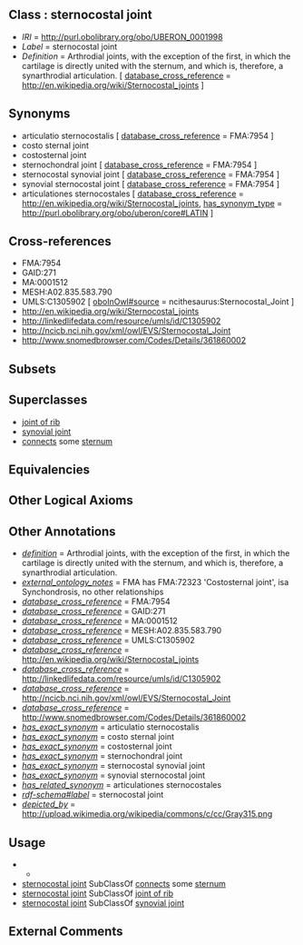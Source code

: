 
## Class : sternocostal joint

 * *IRI* = http://purl.obolibrary.org/obo/UBERON_0001998
 * *Label* = sternocostal joint
 * *Definition* = Arthrodial joints, with the exception of the first, in which the cartilage is directly united with the sternum, and which is, therefore, a synarthrodial articulation. [ [database_cross_reference](../../ef/oboInOwl#hasDbXref.md) = http://en.wikipedia.org/wiki/Sternocostal_joints ]

## Synonyms

 * articulatio sternocostalis [ [database_cross_reference](../../ef/oboInOwl#hasDbXref.md) = FMA:7954 ]
 * costo sternal joint
 * costosternal joint
 * sternochondral joint [ [database_cross_reference](../../ef/oboInOwl#hasDbXref.md) = FMA:7954 ]
 * sternocostal synovial joint [ [database_cross_reference](../../ef/oboInOwl#hasDbXref.md) = FMA:7954 ]
 * synovial sternocostal joint [ [database_cross_reference](../../ef/oboInOwl#hasDbXref.md) = FMA:7954 ]
 * articulationes sternocostales [ [database_cross_reference](../../ef/oboInOwl#hasDbXref.md) = http://en.wikipedia.org/wiki/Sternocostal_joints, [has_synonym_type](../../pe/oboInOwl#hasSynonymType.md) = http://purl.obolibrary.org/obo/uberon/core#LATIN ]

## Cross-references

 * FMA:7954
 * GAID:271
 * MA:0001512
 * MESH:A02.835.583.790
 * UMLS:C1305902 [ [oboInOwl#source](../../ce/oboInOwl#source.md) = ncithesaurus:Sternocostal_Joint ]
 * http://en.wikipedia.org/wiki/Sternocostal_joints
 * http://linkedlifedata.com/resource/umls/id/C1305902
 * http://ncicb.nci.nih.gov/xml/owl/EVS/Sternocostal_Joint
 * http://www.snomedbrowser.com/Codes/Details/361860002

## Subsets


## Superclasses

 * [joint of rib](../../UBERON/01/UBERON_0002001.md)
 * [synovial joint](../../UBERON/17/UBERON_0002217.md)
 * [connects](../../RO/76/RO_0002176.md) some [sternum](../../UBERON/75/UBERON_0000975.md)

## Equivalencies


## Other Logical Axioms


## Other Annotations

 * *[definition](../../IAO/15/IAO_0000115.md)* = Arthrodial joints, with the exception of the first, in which the cartilage is directly united with the sternum, and which is, therefore, a synarthrodial articulation.
 * *[external_ontology_notes](../../UBPROP/12/UBPROP_0000012.md)* = FMA has FMA:72323 'Costosternal joint', isa Synchondrosis, no other relationships
 * *[database_cross_reference](../../ef/oboInOwl#hasDbXref.md)* = FMA:7954
 * *[database_cross_reference](../../ef/oboInOwl#hasDbXref.md)* = GAID:271
 * *[database_cross_reference](../../ef/oboInOwl#hasDbXref.md)* = MA:0001512
 * *[database_cross_reference](../../ef/oboInOwl#hasDbXref.md)* = MESH:A02.835.583.790
 * *[database_cross_reference](../../ef/oboInOwl#hasDbXref.md)* = UMLS:C1305902
 * *[database_cross_reference](../../ef/oboInOwl#hasDbXref.md)* = http://en.wikipedia.org/wiki/Sternocostal_joints
 * *[database_cross_reference](../../ef/oboInOwl#hasDbXref.md)* = http://linkedlifedata.com/resource/umls/id/C1305902
 * *[database_cross_reference](../../ef/oboInOwl#hasDbXref.md)* = http://ncicb.nci.nih.gov/xml/owl/EVS/Sternocostal_Joint
 * *[database_cross_reference](../../ef/oboInOwl#hasDbXref.md)* = http://www.snomedbrowser.com/Codes/Details/361860002
 * *[has_exact_synonym](../../ym/oboInOwl#hasExactSynonym.md)* = articulatio sternocostalis
 * *[has_exact_synonym](../../ym/oboInOwl#hasExactSynonym.md)* = costo sternal joint
 * *[has_exact_synonym](../../ym/oboInOwl#hasExactSynonym.md)* = costosternal joint
 * *[has_exact_synonym](../../ym/oboInOwl#hasExactSynonym.md)* = sternochondral joint
 * *[has_exact_synonym](../../ym/oboInOwl#hasExactSynonym.md)* = sternocostal synovial joint
 * *[has_exact_synonym](../../ym/oboInOwl#hasExactSynonym.md)* = synovial sternocostal joint
 * *[has_related_synonym](../../ym/oboInOwl#hasRelatedSynonym.md)* = articulationes sternocostales
 * *[rdf-schema#label](../../el/rdf-schema#label.md)* = sternocostal joint
 * *[depicted_by](../../depicted/by/depicted_by.md)* = http://upload.wikimedia.org/wikipedia/commons/c/cc/Gray315.png

## Usage

 * -
 * [sternocostal joint](../../UBERON/98/UBERON_0001998.md) SubClassOf [connects](../../RO/76/RO_0002176.md) some [sternum](../../UBERON/75/UBERON_0000975.md)
 * [sternocostal joint](../../UBERON/98/UBERON_0001998.md) SubClassOf [joint of rib](../../UBERON/01/UBERON_0002001.md)
 * [sternocostal joint](../../UBERON/98/UBERON_0001998.md) SubClassOf [synovial joint](../../UBERON/17/UBERON_0002217.md)

## External Comments

